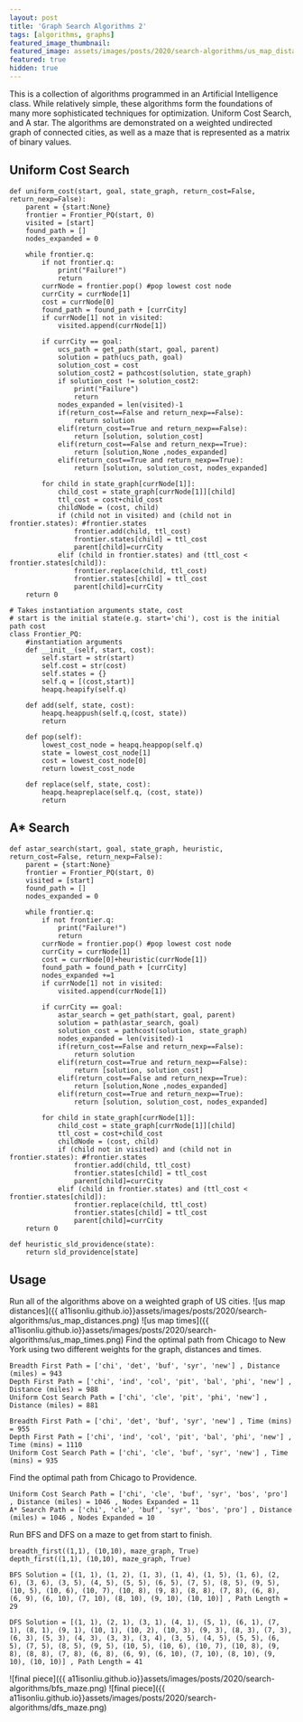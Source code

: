 ```yaml
---
layout: post
title: 'Graph Search Algorithms 2'
tags: [algorithms, graphs]
featured_image_thumbnail:
featured_image: assets/images/posts/2020/search-algorithms/us_map_distances.png
featured: true
hidden: true
---
```


This is a collection of algorithms programmed in an Artificial Intelligence class. While relatively simple, these algorithms form the foundations of many more sophisticated techniques for optimization. Uniform Cost Search, and A star. The algorithms are demonstrated on a weighted undirected graph of connected cities, as well as a maze that is represented as a matrix of binary values.

## Uniform Cost Search
```
def uniform_cost(start, goal, state_graph, return_cost=False, return_nexp=False):
    parent = {start:None}
    frontier = Frontier_PQ(start, 0)
    visited = [start]
    found_path = []
    nodes_expanded = 0
    
    while frontier.q:
        if not frontier.q:
            print("Failure!")
            return
        currNode = frontier.pop() #pop lowest cost node
        currCity = currNode[1]
        cost = currNode[0]
        found_path = found_path + [currCity]
        if currNode[1] not in visited:
            visited.append(currNode[1])
        
        if currCity == goal:
            ucs_path = get_path(start, goal, parent)
            solution = path(ucs_path, goal)
            solution_cost = cost
            solution_cost2 = pathcost(solution, state_graph)
            if solution_cost != solution_cost2:
                print("Failure")
                return
            nodes_expanded = len(visited)-1
            if(return_cost==False and return_nexp==False):
                return solution
            elif(return_cost==True and return_nexp==False):
                return [solution, solution_cost]
            elif(return_cost==False and return_nexp==True):
                return [solution,None ,nodes_expanded]
            elif(return_cost==True and return_nexp==True):
                return [solution, solution_cost, nodes_expanded]

        for child in state_graph[currNode[1]]:
            child_cost = state_graph[currNode[1]][child]
            ttl_cost = cost+child_cost
            childNode = (cost, child)
            if (child not in visited) and (child not in frontier.states): #frontier.states
                frontier.add(child, ttl_cost)
                frontier.states[child] = ttl_cost
                parent[child]=currCity
            elif (child in frontier.states) and (ttl_cost < frontier.states[child]):
                frontier.replace(child, ttl_cost)
                frontier.states[child] = ttl_cost
                parent[child]=currCity
    return 0
```

```
# Takes instantiation arguments state, cost
# start is the initial state(e.g. start='chi'), cost is the initial path cost
class Frontier_PQ:
    #instantiation arguments
    def __init__(self, start, cost):
        self.start = str(start)
        self.cost = str(cost)
        self.states = {}
        self.q = [(cost,start)]
        heapq.heapify(self.q)
    
    def add(self, state, cost):
        heapq.heappush(self.q,(cost, state))
        return
    
    def pop(self):
        lowest_cost_node = heapq.heappop(self.q)
        state = lowest_cost_node[1]
        cost = lowest_cost_node[0]
        return lowest_cost_node
    
    def replace(self, state, cost):
        heapq.heapreplace(self.q, (cost, state))
        return
```

## A* Search
```
def astar_search(start, goal, state_graph, heuristic, return_cost=False, return_nexp=False):
    parent = {start:None}
    frontier = Frontier_PQ(start, 0)
    visited = [start]
    found_path = []
    nodes_expanded = 0
    
    while frontier.q:
        if not frontier.q:
            print("Failure!")
            return
        currNode = frontier.pop() #pop lowest cost node
        currCity = currNode[1]
        cost = currNode[0]+heuristic(currNode[1])
        found_path = found_path + [currCity]
        nodes_expanded +=1
        if currNode[1] not in visited:
            visited.append(currNode[1])
        
        if currCity == goal:
            astar_search = get_path(start, goal, parent)
            solution = path(astar_search, goal)
            solution_cost = pathcost(solution, state_graph)
            nodes_expanded = len(visited)-1
            if(return_cost==False and return_nexp==False):
                return solution
            elif(return_cost==True and return_nexp==False):
                return [solution, solution_cost]
            elif(return_cost==False and return_nexp==True):
                return [solution,None ,nodes_expanded]
            elif(return_cost==True and return_nexp==True):
                return [solution, solution_cost, nodes_expanded]

        for child in state_graph[currNode[1]]:
            child_cost = state_graph[currNode[1]][child]
            ttl_cost = cost+child_cost
            childNode = (cost, child)
            if (child not in visited) and (child not in frontier.states): #frontier.states
                frontier.add(child, ttl_cost)
                frontier.states[child] = ttl_cost
                parent[child]=currCity
            elif (child in frontier.states) and (ttl_cost < frontier.states[child]):
                frontier.replace(child, ttl_cost)
                frontier.states[child] = ttl_cost
                parent[child]=currCity
    return 0
```
```
def heuristic_sld_providence(state):
    return sld_providence[state]
```

## Usage
Run all of the algorithms above on a weighted graph of US cities. 
![us map distances]({{ a11isonliu.github.io}}assets/images/posts/2020/search-algorithms/us_map_distances.png)
![us map times]({{ a11isonliu.github.io}}assets/images/posts/2020/search-algorithms/us_map_times.png)
Find the optimal path from Chicago to New York using two different weights for the graph, distances and times.

```
Breadth First Path = ['chi', 'det', 'buf', 'syr', 'new'] , Distance (miles) = 943
Depth First Path = ['chi', 'ind', 'col', 'pit', 'bal', 'phi', 'new'] , Distance (miles) = 988
Uniform Cost Search Path = ['chi', 'cle', 'pit', 'phi', 'new'] , Distance (miles) = 881
```
```
Breadth First Path = ['chi', 'det', 'buf', 'syr', 'new'] , Time (mins) = 955
Depth First Path = ['chi', 'ind', 'col', 'pit', 'bal', 'phi', 'new'] , Time (mins) = 1110
Uniform Cost Search Path = ['chi', 'cle', 'buf', 'syr', 'new'] , Time (mins) = 935
```

Find the optimal path from Chicago to Providence.
```
Uniform Cost Search Path = ['chi', 'cle', 'buf', 'syr', 'bos', 'pro'] , Distance (miles) = 1046 , Nodes Expanded = 11
A* Search Path = ['chi', 'cle', 'buf', 'syr', 'bos', 'pro'] , Distance (miles) = 1046 , Nodes Expanded = 10 
```

Run BFS and DFS on a maze to get from start to finish.
```
breadth_first((1,1), (10,10), maze_graph, True)
depth_first((1,1), (10,10), maze_graph, True)

BFS Solution = [(1, 1), (1, 2), (1, 3), (1, 4), (1, 5), (1, 6), (2, 6), (3, 6), (3, 5), (4, 5), (5, 5), (6, 5), (7, 5), (8, 5), (9, 5), (10, 5), (10, 6), (10, 7), (10, 8), (9, 8), (8, 8), (7, 8), (6, 8), (6, 9), (6, 10), (7, 10), (8, 10), (9, 10), (10, 10)] , Path Length = 29

DFS Solution = [(1, 1), (2, 1), (3, 1), (4, 1), (5, 1), (6, 1), (7, 1), (8, 1), (9, 1), (10, 1), (10, 2), (10, 3), (9, 3), (8, 3), (7, 3), (6, 3), (5, 3), (4, 3), (3, 3), (3, 4), (3, 5), (4, 5), (5, 5), (6, 5), (7, 5), (8, 5), (9, 5), (10, 5), (10, 6), (10, 7), (10, 8), (9, 8), (8, 8), (7, 8), (6, 8), (6, 9), (6, 10), (7, 10), (8, 10), (9, 10), (10, 10)] , Path Length = 41
```
![final piece]({{ a11isonliu.github.io}}assets/images/posts/2020/search-algorithms/bfs_maze.png)
![final piece]({{ a11isonliu.github.io}}assets/images/posts/2020/search-algorithms/dfs_maze.png)



